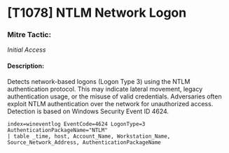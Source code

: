 # [T1078] NTLM Network Logon

### Mitre Tactic:  
*Initial Access*

#### Description:  
Detects network-based logons (Logon Type 3) using the NTLM authentication protocol. This may indicate lateral movement, legacy authentication usage, or the misuse of valid credentials. Adversaries often exploit NTLM authentication over the network for unauthorized access. Detection is based on Windows Security Event ID 4624.

```spl
index=wineventlog EventCode=4624 LogonType=3 AuthenticationPackageName="NTLM"
| table _time, host, Account_Name, Workstation_Name, Source_Network_Address, AuthenticationPackageName
```
